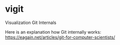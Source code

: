 # vigit
Visualization Git Internals

Here is an explanation how Git internally works: https://eagain.net/articles/git-for-computer-scientists/